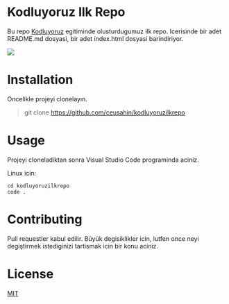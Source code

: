 # Kodluyoruz Ilk Repo
Bu repo [Kodluyoruz](https://www.kodluyoruz.org/) egitiminde olusturdugumuz ilk repo. Icerisinde bir adet README.md dosyasi, bir adet index.html dosyasi barindiriyor.

![](https://github.com/ceusahin/kodluyoruzilkrepo/blob/main/photos/1.png)

# Installation
Oncelikle projeyi clonelayın.

> git clone https://github.com/ceusahin/kodluyoruzilkrepo

# Usage
Projeyi cloneladiktan sonra Visual Studio Code programinda aciniz.

Linux icin:
```linux
cd kodluyoruzilkrepo
code .
```

# Contributing
Pull requestler kabul edilir. Büyük degisiklikler icin, lutfen once neyi degiştirmek istediginizi tartismak icin bir konu aciniz.

# License
[MIT](https://choosealicense.com/licenses/mit/)

